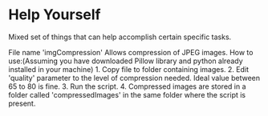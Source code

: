 # Help Yourself
Mixed set of things that can help accomplish certain specific tasks.

File name 'imgCompression'
Allows compression of JPEG images.
How to use:(Assuming you have downloaded Pillow library and python already installed in your machine)
    1. Copy file to folder containing images.
    2. Edit 'quality' parameter to the level of compression needed. Ideal value between 65 to 80 is fine.
    3. Run the script.
    4. Compressed images are stored in a folder called 'compressedImages' in the same folder where the script is present.
